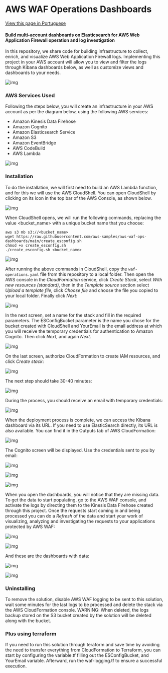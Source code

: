 # AWS WAF Operations Dashboards

[View this page in Portuguese](README_pt.md)

#### Build multi-account dashboards on Elasticsearch for AWS Web Application Firewall operation and log investigation

In this repository, we share code for building infrastructure to collect, enrich, and visualize AWS Web Application Firewall logs. Implementing this project in your AWS account will allow you to view and filter the logs through Kibana dashboards below, as well as customize views and dashboards to your needs.

![img](media/waf_dash_main.png)

### AWS Services Used

Following the steps below, you will create an infrastructure in your AWS account as per the diagram below, using the following AWS services:
* Amazon Kinesis Data Firehose
* Amazon Cognito
* Amazon Elasticsearch Service
* Amazon S3
* Amazon EventBridge
* AWS CodeBuild
* AWS Lambda

![img](media/arch_diagram.png)

### Installation

To do the installation, we will first need to build an AWS Lambda function, and for this we will use the AWS CloudShell. You can open CloudShell by clicking on its icon in the top bar of the AWS Console, as shown below.

![img](media/cloudshell_open.png)

When CloudShell opens, we will run the following commands, replacing the value &lt;bucket_name&gt; with a unique bucket name that you choose:

```
aws s3 mb s3://<bucket_name>
wget https://raw.githubusercontent.com/aws-samples/aws-waf-ops-dashboards/main/create_esconfig.sh
chmod +x create_esconfig.sh
./create_esconfig.sh <bucket_name>
```

![img](media/cloudshell_commands.png)

After running the above commands in CloudShell, copy the `waf-operations.yaml` file from this repository to a local folder. Then open the AWS console in the *CloudFormation* service, click *Create Stack*, select *With new resources (standard)*, then in the *Template source* section select *Upload a template file*, click *Choose file* and choose the file you copied to your local folder. Finally click *Next*:

![img](media/image1.png)

In the next screen, set a name for the stack and fill in the required parameters. The ESConfigBucket parameter is the name you chose for the bucket created with CloudShell and YourEmail is the email address at which you will receive the temporary credentials for authentication to Amazon Cognito. Then click *Next*, and again *Next*.

![img](media/image2.png)

On the last screen, authorize CloudFormation to create IAM resources, and click *Create stack*:

![img](media/image3.png)

The next step should take 30-40 minutes:

![img](media/image4.png)

During the process, you should receive an email with temporary credentials:

![img](media/image5.png)

When the deployment process is complete, we can access the Kibana dashboard via its URL. If you need to use ElasticSearch directly, its URL is also available. You can find it in the Outputs tab of AWS CloudFormation:

![img](media/image6.png)

The Cognito screen will be displayed. Use the credentials sent to you by email:

![img](media/image7.png)

![img](media/image8.png)

![img](media/image9.png)

When you open the dashboards, you will notice that they are missing data. To get the data to start populating, go to the AWS WAF console, and activate the logs by directing them to the Kinesis Data Firehose created through this project. Once the requests start coming in and being processed you can do a *Refresh* of the data and start your work of visualizing, analyzing and investigating the requests to your applications protected by AWS WAF:

![img](media/image10.png)

![img](media/image11.png)

And these are the dashboards with data:

![img](media/waf_dash_main.png)

![img](media/waf_dash_trends.png)

### Uninstalling

To remove the solution, disable AWS WAF logging to be sent to this solution, wait some minutes for the last logs to be processed and delete the stack via the AWS CloudFormation console.
WARNING: When deleted, the logs backup stored on the S3 bucket created by the solution will be deleted along with the bucket.

### Plus using terraform

If you need to run this solution through teraform and save time by avoiding the need to transfer everything from CloudFormation to Terraform, you can start by configuring the variable.tf filling out the ESConfigBucket, and YourEmail variable. Afterward, run the waf-logging.tf to ensure a successful execution.

